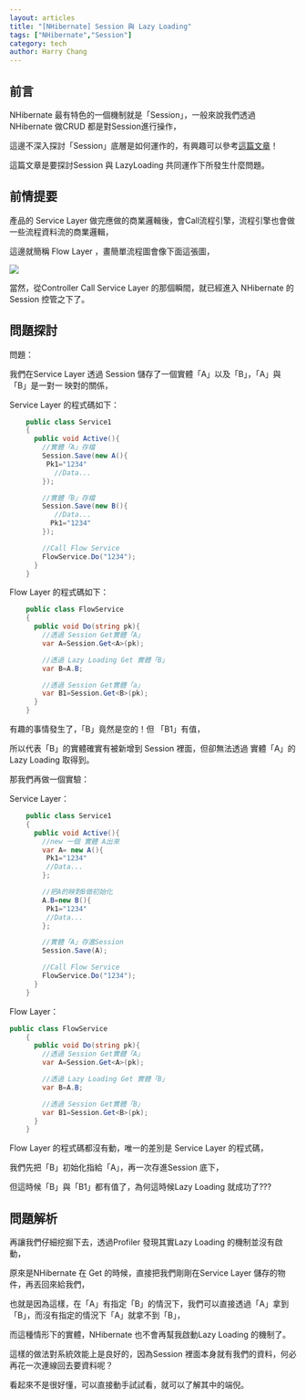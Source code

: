 ```yaml
---
layout: articles
title: "[NHibernate] Session 與 Lazy Loading"
tags: ["NHibernate","Session"]
category: tech
author: Harry Chang
---
```


## 前言

NHibernate 最有特色的一個機制就是「Session」，一般來說我們透過NHibernate 做CRUD 都是對Session進行操作，

這邊不深入探討「Session」底層是如何運作的，有興趣可以參考[這篇文章](http://openhome.cc/Gossip/HibernateGossip/Session.html)！

這篇文章是要探討Session 與 LazyLoading 共同運作下所發生什麼問題。

 <!--more-->

## 前情提要

產品的 Service Layer 做完應做的商業邏輯後，會Call流程引擎，流程引擎也會做一些流程資料流的商業邏輯，

這邊就簡稱 Flow Layer ，畫簡單流程圖會像下面這張圖，

![](https://az787680.vo.msecnd.net/user/harry/812ef1f8-5d97-4206-8441-c7e9799801ca/1481684612_33206.png)

當然，從Controller Call Service Layer 的那個瞬間，就已經進入 NHibernate 的 Session 控管之下了。

## 問題探討

問題：

我們在Service Layer 透過 Session 儲存了一個實體「A」以及「B」，「A」與「B」是一對一 映對的關係，

Service Layer 的程式碼如下：
~~~ cs
    public class Service1
    {
      public void Active(){
        //實體「A」存檔
        Session.Save(new A(){
         Pk1="1234"
           //Data...
        });

        //實體「B」存檔
        Session.Save(new B(){
           //Data...
          Pk1="1234"
        });

        //Call Flow Service
        FlowService.Do("1234");     
      } 
    }
~~~

Flow Layer 的程式碼如下：
~~~cs
    public class FlowService
    {
      public void Do(string pk){
        //透過 Session Get實體「A」
        var A=Session.Get<A>(pk);

        //透過 Lazy Loading Get 實體「B」
        var B=A.B; 

        //透過 Session Get實體「a」
        var B1=Session.Get<B>(pk);
      } 
    }
~~~

有趣的事情發生了，「B」竟然是空的！但 「B1」有值，

所以代表「B」的實體確實有被新增到 Session 裡面，但卻無法透過 實體「A」的 Lazy Loading 取得到。

那我們再做一個實驗：

Service Layer：
~~~ cs
    public class Service1
    {
      public void Active(){
        //new 一個 實體 A出來
        var A= new A(){
         Pk1="1234"
         //Data...
        };

        //把A的映對B做初始化
        A.B=new B(){
         Pk1="1234"
         //Data...
        };

        //實體「A」存進Session
        Session.Save(A);

        //Call Flow Service
        FlowService.Do("1234");     
      } 
    }
~~~

Flow Layer：
~~~ cs
public class FlowService
    {
      public void Do(string pk){
        //透過 Session Get實體「A」
        var A=Session.Get<A>(pk);

        //透過 Lazy Loading Get 實體「B」
        var B=A.B; 

        //透過 Session Get實體「B」
        var B1=Session.Get<B>(pk);
      } 
    }
~~~

Flow Layer 的程式碼都沒有動，唯一的差別是 Service Layer 的程式碼，

我們先把「B」初始化指給「A」，再一次存進Session 底下，

但這時候「B」與「B1」都有值了，為何這時候Lazy Loading 就成功了???

## 問題解析

再讓我們仔細挖掘下去，透過Profiler 發現其實Lazy Loading 的機制並沒有啟動，

原來是NHibernate 在 Get 的時候，直接把我們剛剛在Service Layer 儲存的物件，再丟回來給我們，

也就是因為這樣，在「A」有指定「B」的情況下，我們可以直接透過「A」拿到「B」，而沒有指定的情況下「A」就拿不到「B」，

而這種情形下的實體，NHibernate 也不會再幫我啟動Lazy Loading 的機制了。

這樣的做法對系統效能上是良好的，因為Session 裡面本身就有我們的資料，何必再花一次連線回去要資料呢？

看起來不是很好懂，可以直接動手試試看，就可以了解其中的端倪。          